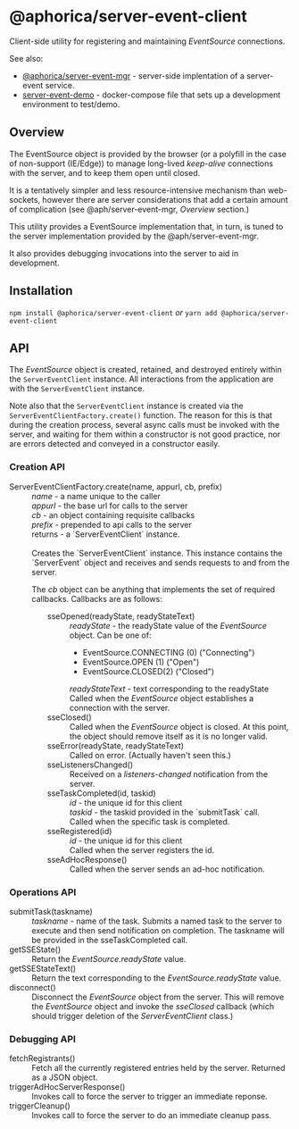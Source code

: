 # @aphorica/server-event-client

Client-side utility for registering and maintaining _EventSource_ connections.

See also:
 - [@aphorica/server-event-mgr](https://www.npmjs.com/package/@aphorica/server-event-client) - server-side implentation of a server-event service.
 - [server-event-demo](https://www.npmjs.com/package/@aphorica/server-event-client) - docker-compose file that sets up a development environment to test/demo.

## Overview
The EventSource object is provided by the browser (or a polyfill in the case of non-support (IE/Edge)) to manage long-lived _keep-alive_ connections with the server, and to keep them open until closed.

It is a tentatively simpler and less resource-intensive mechanism than web-sockets, however there are server considerations that add a certain amount of complication (see @aph/server-event-mgr, _Overview_ section.)

This utility provides a EventSource implementation that, in turn, is tuned to the server implementation provided by the @aph/server-event-mgr.

It also provides debugging invocations into the server to aid in development.

## Installation
`npm install @aphorica/server-event-client` _or_ `yarn add @aphorica/server-event-client`

## API
 The _EventSource_ object is created, retained, and
destroyed entirely within the `ServerEventClient` instance.  All interactions from the application are with the `ServerEventClient` instance.

Note also that the `ServerEventClient` instance is created via the `ServerEventClientFactory.create()` function.  The reason for this is that during the creation process, several async calls must be invoked with the server, and waiting for them within a constructor is not good practice, nor are errors detected and conveyed in a constructor easily.

### Creation API
<dl>
<dt>ServerEventClientFactory.create(name, appurl, cb, prefix)</dt>
<dd>
<em>name</em> - a name unique to the caller<br/>
<em>appurl</em> - the base url for calls to the server<br/>
<em>cb</em> - an object containing requisite callbacks<br/>
<em>prefix</em> - prepended to api calls to the server<br/>
returns - a `ServerEventClient` instance.<br/><br/>
Creates the `ServerEventClient` instance.  This instance contains the `ServerEvent` object and receives and sends requests to and from the server.

The _cb_ object can be anything that implements the set of required callbacks.  Callbacks are as follows:
<div style="margin-left:2em">
<dl>
<dt>sseOpened(readyState, readyStateText)</dt>
<dd>
<em>readyState</em> - the readyState value of the <em>EventSource</em> object. Can be one of:
<ul>
<li>EventSource.CONNECTING (0) ("Connecting")</li>
<li>EventSource.OPEN (1) ("Open")</li>
<li>EventSource.CLOSED(2) ("Closed")</li>
</ul>
<em>readyStateText</em> - text corresponding to the readyState<br/>
Called when the <em>EventSource</em> object establishes a
connection with the server.</dd>
<dt>sseClosed()</dt>
<dd>
Called when the <em>EventSource</em> object is closed.  At this
point, the object should remove itself as it is no longer
valid.</dd>
<dt>sseError(readyState, readyStateText)</dt>
<dd>
Called on error. (Actually haven't seen this.)</dd>
<dt>sseListenersChanged()</dt>
<dd>
Received on a <em>listeners-changed</em> notification from the server.</dd>
<dt>sseTaskCompleted(id, taskid)</dt>
<dd>
<em>id</em> - the unique id for this client<br/>
<em>taskid</em> - the taskid provided in the `submitTask` call.<br/>
Called when the specific task is completed.</dd>
<dt>sseRegistered(id)</dt>
<dd>
<em>id</em> - the unique id for this client<br/>
Called when the server registers the id.
<dd>
<dt>sseAdHocResponse()</dt>
<dd>
Called when the server sends an ad-hoc notification.</dd>
</dl>
</div>
</dd>
</dl>

### Operations API
<dl>
<dt>submitTask(taskname)</dt>
<dd>
<em>taskname</em> - name of the task.</em>
Submits a named task to the server to execute and then
send notification on completion.  The taskname will be provided in the sseTaskCompleted call.</dd>
<dt>getSSEState()</dt>
<dd>
Return the <em>EventSource.readyState</em> value.</dd>
<dt>getSSEStateText()</dt>
<dd>
Return the text corresponding to the <em>EventSource.readyState</em> value.</dd>
<dt>disconnect()</dt>
<dd>
Disconnect the <em>EventSource</em> object from the server. This will remove the <em>EventSource</em> object and invoke the <em>sseClosed</em> callback (which should trigger deletion of the <em>ServerEventClient</em> class.)</dd>
</dl>

### Debugging API
<dl>
<dt>fetchRegistrants()</dt>
<dd>
Fetch all the currently registered entries held by the server.  Returned as a JSON object.</dd>
<dt>triggerAdHocServerResponse()</dt>
<dd>
Invokes call to force the server to trigger an immediate reponse.</dd>
<dt>triggerCleanup()</dt>
<dd>
Invokes call to force the server to do an immediate cleanup pass.</dd>
</dl>
